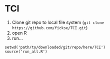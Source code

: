 # TCI

1. Clone git repo to local file system (`git clone https://github.com/fickse/TCI.git`)
2. open R
3. run...
```
setwd('path/to/downloaded/git/repo/here/TCI')
source('run_all.R')
```
